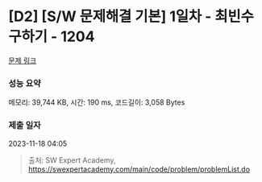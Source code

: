 # [D2] [S/W 문제해결 기본] 1일차 - 최빈수 구하기 - 1204 

[문제 링크](https://swexpertacademy.com/main/code/problem/problemDetail.do?contestProbId=AV13zo1KAAACFAYh) 

### 성능 요약

메모리: 39,744 KB, 시간: 190 ms, 코드길이: 3,058 Bytes

### 제출 일자

2023-11-18 04:05



> 출처: SW Expert Academy, https://swexpertacademy.com/main/code/problem/problemList.do